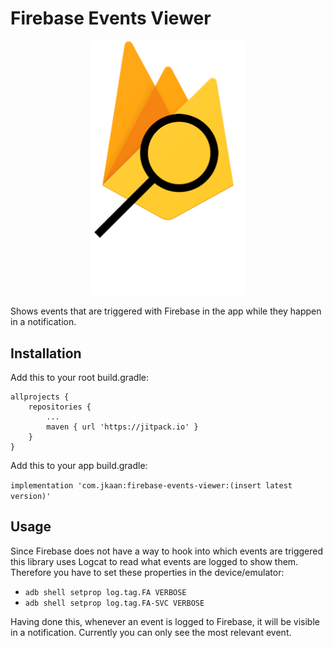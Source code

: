 # Firebase Events Viewer

<p align="center">
  <img src="assets/logo-vertical.png?raw=true" alt="logo firebase events viewer"  width="250px"/>
</p>

Shows events that are triggered with Firebase in the app while they happen in a notification.

## Installation

Add this to your root build.gradle:
```
allprojects {
 	repositories {
 		...
 		maven { url 'https://jitpack.io' }
    }
}
```

Add this to your app build.gradle:

`implementation 'com.jkaan:firebase-events-viewer:(insert latest version)'`

## Usage

Since Firebase does not have a way to hook into which events are triggered this library uses Logcat to read what events are logged to show them. Therefore you have to set these properties in the device/emulator:

- `adb shell setprop log.tag.FA VERBOSE`
- `adb shell setprop log.tag.FA-SVC VERBOSE`

Having done this, whenever an event is logged to Firebase, it will be visible in a notification. Currently you can only see the most relevant event.
